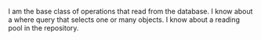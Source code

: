 I am the base class of operations that read from the database. I know about a where query that selects one or many objects. I know about a reading pool in the repository.